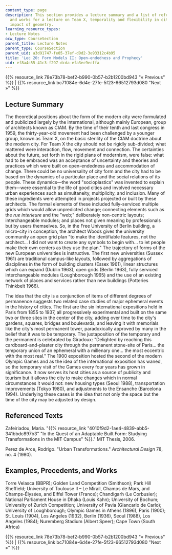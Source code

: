 ```yaml
---
content_type: page
description: This section provides a lecture summary and a list of referenced texts
  and works for a lecture on Team X, temporality and flexibility in cities, and the
  impact of geometry.
learning_resource_types:
- Lecture Notes
ocw_type: CourseSection
parent_title: Lecture Notes
parent_type: CourseSection
parent_uid: a3d91747-fe05-37ef-d9d2-3e93312c4b95
title: 'Lec 20: Form Models II: Open-endedness and Prophecy'
uid: ef8a4c55-41c3-f297-dcda-efa3ec9ecffa
---
```


{{% resource_link 78e73b78-bef2-b990-0b57-b2b1200bd943 "« Previous" %}} | {{% resource_link bc71084e-6d4e-27fe-5f23-66512793d080 "Next »" %}}

Lecture Summary
---------------

The theoretical positions about the form of the modern city were formulated and publicized largely by the international, although mainly European, group of architects known as CIAM. By the time of their tenth and last congress in 1959, the thirty-year-old movement had been challenged by a younger group, known as Team X, on the basic sterility of the CIAM doctrine about the modern city. For Team X the city should not be rigidly sub-divided; what mattered were interaction, flow, movement and connection. The certainties about the future, set forth in the rigid plans of modernism, were false: what had to be embraced was an acceptance of uncertainty and theories and practices which were built on open-endedness and accommodation of change. There could be no universality of city form and the city had to be based on the dynamics of a particular place and the social relations of its people. These dynamics—the word "socioplastics" was invented to explain them—were essential to the life of good cities and involved necessary urban experiences such as simultaneity, multiplicity, and inclusion. Many of these ingredients were attempted in projects projected or built by these architects. The formal elements of these included fully-serviced multiple grids which would allow unpredicted change; connecting elements such as the _rue interieure_ and the "web;" deliberately non-centric layouts; interchangeable modules; and places not given meaning by professionals but by users themselves. So, in the Free University of Berlin building, a micro-city in conception, the architect Woods gives the university community an open grid plan "to make the identifiable features, not the architect... I did not want to create any symbols to begin with... to let people make their own centers as they use the plan." The trajectory of forms of the new European universities is instructive. The first new universities (Sussex 1961) are traditional campus-like layouts, followed by aggregations of disciplines in the form of building clusters (Essex 1961), linear structures which can expand (Dublin 1963), open grids (Berlin 1963), fully serviced interchangeable modules (Loughborough 1965) and the use of an existing network of places and services rather than new buildings (Potteries Thinkbelt 1966).

The idea that the city is a conjunction of items of different degrees of permanence suggests two related case studies of major ephemeral events in the history of cities. The first are the six international expositions held in Paris from 1855 to 1937, all progressively experimental and built on the same two or three sites in the center of the city, adding over time to the city's gardens, squares, bridges and boulevards, and leaving it with memorials like the city's most permanent tower, paradoxically approved by many in the belief that it was to be temporary. The juxtaposition of the temporary and the permanent is celebrated by Giradoux: "Delighted by reaching this cardboard-and-plaster city through the permanent stone-site of Paris... the temporary union of an ephemeral with a millenary one... the most eccentric with the most real." The 1900 exposition hosted the second of the modern Olympic Games and as the idea of the international exposition has waned, so the temporary visit of the Games every four years has grown in significance. It now serves its host cities as a source of publicity and tourism but it allows the city to make changes which in normal circumstances it would not: new housing types (Seoul 1988), transportation improvements (Tokyo 1980), and adjustments to the Ensanche (Barcelona 1994). Underlying these cases is the idea that not only the space but the time of the city may be adjusted by design.

Referenced Texts
----------------

Zafeiriadou, Maria. "{{% resource_link "4010f9d2-1ae4-4839-abb5-341bbdc897b3" "In the Quest of an Adaptable Built Form: Studying Transformations in the MIT Campus" %}}." MIT Thesis, 2006.

Perez de Arce, Rodrigo. "Urban Transformations." _Architectural Design_ 78, no. 4 (1980).

Examples, Precedents, and Works
-------------------------------

Torre Velasca (BBPR); Golden Land Competition (Smithson); Park Hill Sheffield; University of Toulouse II – Le Mirail, Champs de Mars, and Champs-Élysées, and Eiffel Tower (France); Chandigarh (Le Corbusier); National Parliament House in Dhaka (Louis Kahn); University of Bochum; University of Zurich Competition; University of Pavia (Giancarlo de Carlo); University of Loughborough; Olympic Games in Athens (1896), Paris (1900); St. Louis (1904), Los Angeles (1932), Berlin (1936), Seoul (1988), Los Angeles (1984); Nuremberg Stadium (Albert Speer); Cape Town (South Africa)

{{% resource_link 78e73b78-bef2-b990-0b57-b2b1200bd943 "« Previous" %}} | {{% resource_link bc71084e-6d4e-27fe-5f23-66512793d080 "Next »" %}}